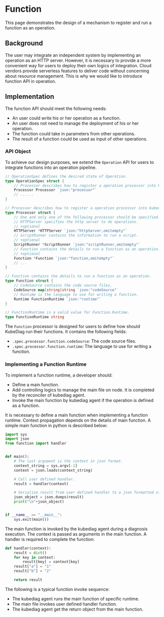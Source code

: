 # Function

This page demonstrates the design of a mechanism to register and run a function as an operation.

## Background

The user may integrate an independent system by implementing an operation as an HTTP server. However, it is necessary to provide a more convenient way for users to deploy their own logics of integration. Cloud vendors provide serverless features to deliver code without concerning about resource management. This is why we would like to introduce function API in operation.

## Implementation

The function API should meet the following needs:

* An user could write his or her operation as a function.
* An user does not need to manage the deployment of his or her operation.
* The function could take in parameters from other operations.
* The result of a function could be used as input of other operations.

### API Object

To achieve our design purposes, we extend the `Operation` API for users to integrate functions into an operation pipeline.

```go
// OperationSpec defines the desired state of Operation.
type OperationSpec struct {
    // Processor describes how to register a operation processor into kubediag.
    Processor Processor `json:"processor"`
    // ......
}

// Processor describes how to register a operation processor into kubediag.
type Processor struct {
    // One and only one of the following processor should be specified.
    // HTTPServer specifies the http server to do operations.
    // +optional
    HTTPServer *HTTPServer `json:"httpServer,omitempty"`
    // ScriptRunner contains the information to run a script.
    // +optional
    ScriptRunner *ScriptRunner `json:"scriptRunner,omitempty"`
    // Function contains the details to run a function as an operation.
    // +optional
    Function *Function `json:"function,omitempty"`
    // ...
}

// Function contains the details to run a function as an operation.
type Function struct {
    // CodeSource contains the code source files.
    CodeSource map[string]string `json:"codeSource"`
    // Runtime is the language to use for writing a function.
    Runtime FunctionRuntime `json:"runtime"`
}

// FunctionRuntime is a valid value for Function.Runtime.
type FunctionRuntime string
```

The `Function` processor is designed for users to define how should KubeDiag run their functions. It contains the following fields:

* `.spec.processor.function.codeSource`: The code source files.
* `.spec.processor.function.runtime`: The language to use for writing a function.

### Implementing a Function Runtime

To implement a function runtime, a developer should:

* Define a main function.
* Add controlling logics to manage the main file on node. It is completed by the reconciler of kubediag agent.
* Invoke the main function by kubediag agent if the operation is defined as a function.

It is necessary to define a main function when implementing a function runtime. Context propagation depends on the details of main function. A simple main function in python is described below:

```python
import sys
import json
from function import handler


def main():
    # The last argument is the context in json format.
    context_string = sys.argv[-1]
    context = json.loads(context_string)

    # Call user defined handler.
    result = handler(context)

    # Serialize result from user defined handler to a json formatted string.
    json_object = json.dumps(result)
    print("\n"+json_object)


if __name__ == "__main__":
    sys.exit(main())
```

The main function is invoked by the kubediag agent during a diagnosis execution. The context is passed as arguments in the main function. A handler is required to complete the function:

```python
def handler(context):
    result = dict()
    for key in context:
        result[key] = context[key]
    result["a"] = "1"
    result["b"] = "2"

    return result
```

The following is a typical function invoke sequence:

* The kubediag agent runs the main function of specific runtime.
* The main file invokes user defined handler function.
* The kubediag agent get the return object from the main function.
